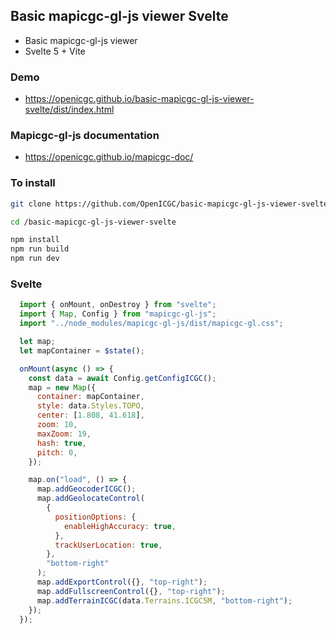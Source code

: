 ## Basic mapicgc-gl-js viewer Svelte

  * Basic mapicgc-gl-js viewer
  * Svelte 5 + Vite

### Demo 

  * https://openicgc.github.io/basic-mapicgc-gl-js-viewer-svelte/dist/index.html


### Mapicgc-gl-js documentation

  * https://openicgc.github.io/mapicgc-doc/

### To install

```bash
git clone https://github.com/OpenICGC/basic-mapicgc-gl-js-viewer-svelte.git

cd /basic-mapicgc-gl-js-viewer-svelte

npm install
npm run build
npm run dev

```

### Svelte

```javascript
  import { onMount, onDestroy } from "svelte";
  import { Map, Config } from "mapicgc-gl-js";
  import "../node_modules/mapicgc-gl-js/dist/mapicgc-gl.css";

  let map;
  let mapContainer = $state(); 

  onMount(async () => {
    const data = await Config.getConfigICGC();
    map = new Map({
      container: mapContainer,
      style: data.Styles.TOPO,
      center: [1.808, 41.618],
      zoom: 10,
      maxZoom: 19,
      hash: true,
      pitch: 0,
    });

    map.on("load", () => {
      map.addGeocoderICGC();
      map.addGeolocateControl(
        {
          positionOptions: {
            enableHighAccuracy: true,
          },
          trackUserLocation: true,
        },
        "bottom-right"
      );
      map.addExportControl({}, "top-right");
      map.addFullscreenControl({}, "top-right");
      map.addTerrainICGC(data.Terrains.ICGC5M, "bottom-right");
    });
  });

```